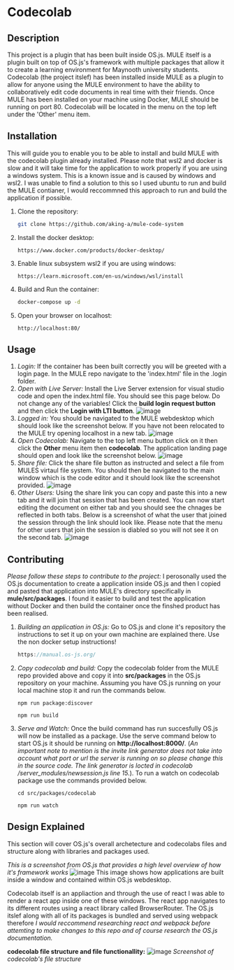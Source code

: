# Codecolab

## Description
This project is a plugin that has been built inside OS.js. MULE itself is a plugin built on top of OS.js's framework with multiple packages that allow it to create
a learning environment for Maynooth university students. Codecolab (the project itslef) has been installed inside MULE as a plugin to allow for anyone using the
MULE environment to have the ability to collaboratively edit code documents in real time with their friends. Once MULE has been installed on your machine using 
Docker, MULE should be running on port 80. Codecolab  will be located in the menu on the top left under the 'Other' menu item. 

## Installation
This will guide you to enable you to be able to install and build MULE with the codecolab plugin already installed. Please note that wsl2 and docker is slow
and it will take time for the application to work properly if you are using a windows system. This is a known issue and is caused by windows and wsl2. I was
unable to find a solution to this so I used ubuntu to run and build the MULE contianer, I would reccommned this approach to run and build the application if
possible.
1. Clone the repository:
    ```bash
    git clone https://github.com/aking-a/mule-code-system
    ```

2. Install the docker desktop:
    ```Website
    https://www.docker.com/products/docker-desktop/
    ```
3. Enable linux subsystem wsl2 if you are using windows:
    ```wsl setup instructions
    https://learn.microsoft.com/en-us/windows/wsl/install
    ```
4. Build and Run the container:
    ```bash
    docker-compose up -d
    ```
5. Open your browser on localhost:
    ```localhost
    http://localhost:80/
    ```
## Usage
1. _Login:_
   If the container has been built correctly you will be greeted with a login page. In the MULE repo
   navigate to the 'index.html' file in the .login folder.
2. _Open with Live Server:_
   Install the Live Server extension for visual studio code and open the index.html file. You should see this
   page below. Do not change any of the variables! Click the **build login request button** and then click the
   **Login with LTI button**.
   ![image](https://github.com/aking-a/mule-code-system/assets/118080508/f881a5b5-39ea-4aed-839b-76931ff914c2)
3. _Logged in:_
   You should be navigated to the MULE webdesktop which should look like the screenshot below. If you have not been relocated to
   the MULE try opening localhost in a new tab.
   ![image](https://github.com/aking-a/mule-code-system/assets/118080508/03d77493-1cdd-44cd-99ca-6a8a40d8f9ec)
5. _Open Codecolab:_
   Navigate to the top left menu button click on it then click the **Other** menu item then
   **codecolab**. The application landing page should open and look like the screenshot below.
   ![image](https://github.com/aking-a/mule-code-system/assets/118080508/940787dc-c494-4ebc-b693-082d14dad9ed)
7. _Share file:_
   Click the share file button as instructed and select a file from MULES virtaul file system. You should then
   be navigated to the main window which is the code editor and it should look like the screenshot provided.
   ![image](https://github.com/aking-a/mule-code-system/assets/118080508/86dcc22b-a0b6-4ea4-a8e0-1474568729a8)
9. _Other Users:_
   Using the share link you can copy and paste this into a new tab and it will join that session that
   has been created. You can now start editing the document on either tab and you should see the chnages be reflected
   in both tabs. Below is a screenshot of what the user that joined the session through the link should look like.
   Please note that the menu for other users that join the session is diabled so you will not see it on the
   second tab.
   ![image](https://github.com/aking-a/mule-code-system/assets/118080508/4a0176f9-19ac-4c67-a327-6b264ffef41d)
   

## Contributing
_Please follow these steps to contribute to the project:_
I perosonally used the OS.js documentation to create a application inside OS.js and then I copied and pasted that application
into MULE's directory specifically in **mule/src/packages**. I found it easier to build and test the application without
Docker and then build the container once the finshed product has been realised.
1. _Building an application in OS.js:_
   Go to OS.js and clone it's repository the instructions to set it up on your own machine are explained there. Use the non docker
   setup instructions!
     ```OS.js
     https://manual.os-js.org/
     ```
2. _Copy codecolab and build:_
   Copy the codecolab folder from the MULE repo provided above and copy it into **src/packages** in the OS.js repository on your machine.
   Assuming you have OS.js running on your local machine stop it and run the commands below.
     ```package:discover
     npm run package:discover
     ```
     ```run build
     npm run build
     ```
3. _Serve and Watch:_
   Once the build command has run succesfully OS.js will now be installed as a package. Use the serve command below to start OS.js
   it should be running on **http://localhost:8000/**. (_An important note to mention is the invite link generator does not take into
   account what port or url the server is running on so please change this in the source code. The link generator is locted in codecolab
   /server_modules/newsession.js line 15._). To run a watch on codecolab package use the commands provided below.
    ```
    cd src/packages/codecolab
    ```
    ```
    npm run watch
    ```

## Design Explained
This section will cover OS.js's overall archetecture and codecolabs files and structure along with libraries and packages used.

_This is a screenshot from OS.js that provides a high level overview of how it's framework works_
![image](https://github.com/aking-a/mule-code-system/assets/118080508/10773359-6da4-4b09-8f2b-503644f2f717)
This image shows how applications are built inside a window and contained within OS.js webdesktop.

Codecolab itself is an appliaction and through the use of react I was able to render a react app inside
one of these windows. The react app navigates to its different routes using a react library called BrowserRouter.
The OS.js itslef along with all of its packages is bundled and served using webpack therefore _I would reccommend
researching react and webpack before attemting to make changes to this repo and of course research the OS.js
documentation._

**codecolab file structure and file functionallity:**
![image](https://github.com/aking-a/mule-code-system/assets/118080508/d63b7d09-a598-4dfe-8d25-7b8f46d09987)
_Screenshot of codecolab's file structure_




   





















